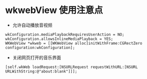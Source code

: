 # wkwebView 使用注意点

* 允许自动播放音视频

```
wkConfiguration.mediaPlaybackRequiresUserAction = NO;
wkConfiguration.allowsInlineMediaPlayback = YES;
WKWebView *wkweb = [[WKWebView alloc]initWithFrame:CGRectZero configuration:wkConfiguration];
```

* 关闭网页打开的音乐界面

```
[self.wkWeb loadRequest:[NSURLRequest requestWithURL:[NSURL URLWithString:@"about:blank"]]];

```